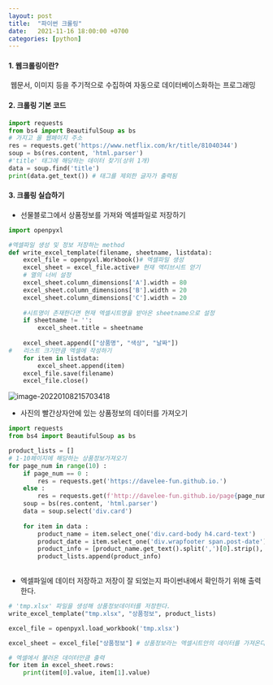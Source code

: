 ```yaml
---
layout: post
title:  "파이썬 크롤링"
date:   2021-11-16 18:00:00 +0700
categories: [python]
---
```




#### 1. 웹크롤링이란?

​		웹문서, 이미지 등을 주기적으로 수집하여 자동으로 데이터베이스화하는 프로그래밍



#### 2. 크롤링 기본 코드

```python
import requests
from bs4 import BeautifulSoup as bs
# 가지고 올 웹페이지 주소
res = requests.get('https://www.netflix.com/kr/title/81040344') 
soup = bs(res.content, 'html.parser')
#'title' 태그에 해당하는 데이터 찾기(상위 1개)
data = soup.find('title')
print(data.get_text()) # 태그를 제외한 글자가 출력됨
```



#### 3. 크롤링 실습하기

- 선물블로그에서 상품정보를 가져와 엑셀파일로 저장하기

```python
import openpyxl

#엑셀파일 생성 및 정보 저장하는 method
def write_excel_template(filename, sheetname, listdata):
    excel_file = openpyxl.Workbook()# 엑셀파일 생성
    excel_sheet = excel_file.active# 현재 액티브시트 얻기 
    # 열의 너비 설정
    excel_sheet.column_dimensions['A'].width = 80
    excel_sheet.column_dimensions['B'].width = 20
    excel_sheet.column_dimensions['C'].width = 20
    
    #시트명이 존재한다면 현재 엑셀시트명을 받아온 sheetname으로 설정
    if sheetname != '':
        excel_sheet.title = sheetname
    
    excel_sheet.append(["상품명", "색상", "날짜"])
#   리스트 크기만큼 엑셀에 작성하기  
    for item in listdata:
        excel_sheet.append(item)
    excel_file.save(filename)
    excel_file.close()
```

![image-20220108215703418](C:\Users\espark\AppData\Roaming\Typora\typora-user-images\image-20220108215703418.png)

- 사진의 빨간상자안에 있는 상품정보의 데이터를 가져오기

```python
import requests
from bs4 import BeautifulSoup as bs

product_lists = []
# 1-10페이지에 해당하는 상품정보가져오기
for page_num in range(10) :
    if page_num == 0 :
        res = requests.get('https://davelee-fun.github.io.')
    else :
        res = requests.get(f'http://davelee-fun.github.io/page{page_num + 1}')
    soup = bs(res.content, 'html.parser')
    data = soup.select('div.card')
    
    for item in data :
        product_name = item.select_one('div.card-body h4.card-text')
        product_date = item.select_one('div.wrapfooter span.post-date')
        product_info = [product_name.get_text().split(',')[0].strip(), product_date.get_text()]
        product_lists.append(product_info)
    
```

- 엑셀파일에 데이터 저장하고 저장이 잘 되었는지 파이썬내에서 확인하기 위해 출력한다.

```python
# 'tmp.xlsx' 파일을 생성해 상품정보데이터를 저장한다.
write_excel_template("tmp.xlsx", "상품정보", product_lists)

excel_file = openpyxl.load_workbook('tmp.xlsx')

excel_sheet = excel_file["상품정보"] # 상품정보라는 엑셀시트안의 데이터를 가져온다

# 엑셀에서 불러온 데이터만큼 출력
for item in excel_sheet.rows:
    print(item[0].value, item[1].value)
```

